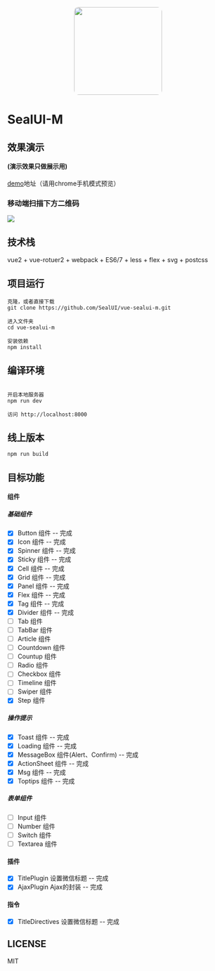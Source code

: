 <p align="center">
  <img src="https://ui.nmtree.com/20392063.jpeg" width="200" style="border-radius:10px;">
</p>

# SealUI-M

## 效果演示

#### (演示效果只做展示用)
[demo](http://sealui-m.sealui.com)地址（请用chrome手机模式预览）

### 移动端扫描下方二维码

![](https://ui.nmtree.com/sealui-qr.png?size=300)

## 技术栈
vue2 + vue-rotuer2 + webpack + ES6/7 + less + flex + svg + postcss

## 项目运行
```
克隆，或者直接下载
git clone https://github.com/SealUI/vue-sealui-m.git

进入文件夹
cd vue-sealui-m

安装依赖
npm install
```

## 编译环境
```

开启本地服务器
npm run dev

访问 http://localhost:8000
```

## 线上版本
```
npm run build
```

## 目标功能

#### 组件
##### 基础组件
- [x] Button 组件 -- 完成
- [x] Icon 组件 -- 完成
- [x] Spinner 组件 -- 完成
- [x] Sticky 组件 -- 完成
- [x] Cell 组件 -- 完成
- [x] Grid 组件 -- 完成
- [x] Panel 组件 -- 完成
- [x] Flex 组件 -- 完成
- [x] Tag 组件 -- 完成
- [x] Divider 组件 -- 完成
- [ ] Tab 组件
- [ ] TabBar 组件
- [ ] Article 组件
- [ ] Countdown 组件
- [ ] Countup 组件
- [ ] Radio 组件
- [ ] Checkbox 组件
- [ ] Timeline 组件
- [ ] Swiper 组件
- [x] Step 组件

##### 操作提示
- [x] Toast 组件 -- 完成
- [x] Loading 组件 -- 完成
- [x] MessageBox 组件(Alert、Confirm) -- 完成
- [x] ActionSheet 组件 -- 完成
- [x] Msg 组件 -- 完成
- [x] Toptips 组件 -- 完成

##### 表单组件
- [ ] Input 组件
- [ ] Number 组件
- [ ] Switch 组件
- [ ] Textarea 组件

#### 插件
- [x] TitlePlugin 设置微信标题 -- 完成
- [x] AjaxPlugin Ajax的封装 -- 完成

#### 指令
- [x] TitleDirectives 设置微信标题 -- 完成


## LICENSE
MIT




